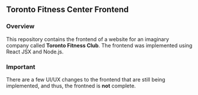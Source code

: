 ## Toronto Fitness Center Frontend

### Overview
This repository contains the frontend of a website for an imaginary company called **Toronto Fitness Club**. The frontend was implemented using React JSX and Node.js.

### Important
There are a few UI/UX changes to the frontend that are still being implemented, and thus, the frontned is **not** complete.
